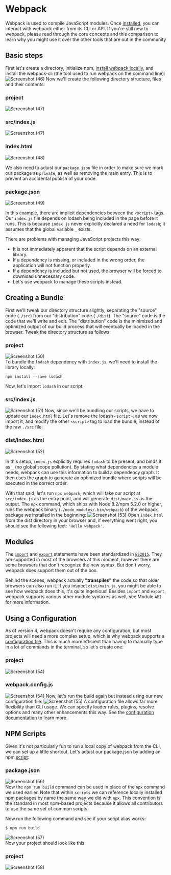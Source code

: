 # Webpack
Webpack is used to compile JavaScript modules. Once [installed](https://webpack.js.org/guides/installation/), you can interact with webpack either from its CLI or API. If you're still new to webpack, please read through the core concepts and this comparison to learn why you might use it over the other tools that are out in the community
## Basic steps 
First let's create a directory, initialize npm, [install webpack locally](https://webpack.js.org/guides/installation/), and install the webpack-cli (the tool used to run webpack on the command line):
![Screenshot (46)](https://user-images.githubusercontent.com/112370237/209629081-d734ee44-a473-4d7a-a703-12bc04f850b6.png)
Now we'll create the following directory structure, files and their contents:

### project
![Screenshot (47)](https://user-images.githubusercontent.com/112370237/209640770-7639cc4e-b5f9-453c-b6e8-a1946f58a833.png)
### src/index.js
![Screenshot (47)](https://user-images.githubusercontent.com/112370237/209640863-5d38970b-4d14-4760-9085-c64ea5d4b92a.png)
### index.html
![Screenshot (48)](https://user-images.githubusercontent.com/112370237/209641670-8787f1ea-10af-47f7-9a39-cc9f6fd421fd.png)<br>

We also need to adjust our `package.json` file in order to make sure we mark our package as `private`, as well as removing the main entry. This is to prevent an accidental publish of your code.
### package.json
![Screenshot (49)](https://user-images.githubusercontent.com/112370237/209642715-7656332f-67cc-4e5f-9b97-973d6614366e.png)

In this example, there are implicit dependencies between the `<script>` tags. Our `index.js` file depends on lodash being included in the page before it runs. This is because `index.js` never explicitly declared a need for `lodash`; it assumes that the global variable `_` exists.

There are problems with managing JavaScript projects this way:

- It is not immediately apparent that the script depends on an external library.
- If a dependency is missing, or included in the wrong order, the application will not function properly.
- If a dependency is included but not used, the browser will be forced to download unnecessary code.
- Let's use webpack to manage these scripts instead.

## Creating a Bundle
First we'll tweak our directory structure slightly, separating the "source" code (`./src`) from our "distribution" code (`./dist`). The "source" code is the code that we'll write and edit. The "distribution" code is the minimized and optimized output of our build process that will eventually be loaded in the browser. Tweak the directory structure as follows:

### project
![Screenshot (50)](https://user-images.githubusercontent.com/112370237/209644610-b00660c3-89d9-4a19-b35e-1ca2f8160544.png)<br>
To bundle the `lodash` dependency with `index.js`, we'll need to install the library locally:
```
npm install --save lodash
```
Now, let's import `lodash` in our script:

### src/index.js
![Screenshot (51)](https://user-images.githubusercontent.com/112370237/209646211-ed41a005-5dc0-4e4e-afde-4f495dff9476.png)
Now, since we'll be bundling our scripts, we have to update our `index.html` file. Let's remove the lodash `<script>`, as we now import it, and modify the other `<script>` tag to load the bundle, instead of the raw `./src` file:

### dist/index.html
![Screenshot (52)](https://user-images.githubusercontent.com/112370237/209646593-9194c758-83dc-4d58-8125-b4eaefaa9330.png)

In this setup, `index.js` explicitly requires `lodash` to be present, and binds it as `_` (no global scope pollution). By stating what dependencies a module needs, webpack can use this information to build a dependency graph. It then uses the graph to generate an optimized bundle where scripts will be executed in the correct order.

With that said, let's run `npx webpack`, which will take our script at `src/index.js` as the entry point, and will generate `dist/main.js` as the output. The `npx` command, which ships with Node 8.2/npm 5.2.0 or higher, runs the webpack binary (`./node_modules/.bin/webpack`) of the webpack package we installed in the beginning:
![Screenshot (53)](https://user-images.githubusercontent.com/112370237/209647213-2dc48c43-3e39-4b1c-9f47-55b9eef4166a.png)
Open `index.html` from the dist directory in your browser and, if everything went right, you should see the following text: `'Hello webpack'`.
## Modules
The [`import`](https://developer.mozilla.org/en-US/docs/Web/JavaScript/Reference/Statements/import) and [`export`](https://developer.mozilla.org/en-US/docs/Web/JavaScript/Reference/Statements/export) statements have been standardized in [`ES2015`](https://babeljs.io/docs/en/learn/). They are supported in most of the browsers at this moment, however there are some browsers that don't recognize the new syntax. But don't worry, webpack does support them out of the box.

Behind the scenes, webpack actually **"transpiles"** the code so that older browsers can also run it. If you inspect `dist/main.js`, you might be able to see how webpack does this, it's quite ingenious! Besides `import` and `export`, webpack supports various other module syntaxes as well, see Module `API` for more information.

## Using a Configuration
As of version 4, webpack doesn't require any configuration, but most projects will need a more complex setup, which is why webpack supports a [configuration file](https://webpack.js.org/concepts/configuration). This is much more efficient than having to manually type in a lot of commands in the terminal, so let's create one:

### project
![Screenshot (54)](https://user-images.githubusercontent.com/112370237/209650598-519b7ae2-f487-48aa-889b-38a100230d50.png)
### webpack.config.js
![Screenshot (54)](https://user-images.githubusercontent.com/112370237/209650692-40167a58-8c5e-4914-9fa1-619d082c172b.png)
Now, let's run the build again but instead using our new configuration file:
![Screenshot (55)](https://user-images.githubusercontent.com/112370237/209650960-85c2c008-6c0e-4cae-83bc-34ed988d375a.png)
A configuration file allows far more flexibility than CLI usage. We can specify loader rules, plugins, resolve options and many other enhancements this way. See the [configuration documentation](https://webpack.js.org/configuration) to learn more.
## NPM Scripts
Given it's not particularly fun to run a local copy of webpack from the CLI, we can set up a little shortcut. Let's adjust our package.json by adding an npm [script](https://docs.npmjs.com/cli/v9/using-npm/scripts):

### package.json

![Screenshot (56)](https://user-images.githubusercontent.com/112370237/209651436-1037f7e9-aea1-4ea7-84c5-28d2ecf248c6.png)<br>
Now the `npm run build` command can be used in place of the `npx` command we used earlier. Note that within `scripts` we can reference locally installed npm packages by name the same way we did with `npx`. This convention is the standard in most npm-based projects because it allows all contributors to use the same set of common scripts.

Now run the following command and see if your script alias works:
```
$ npm run build
```
![Screenshot (57)](https://user-images.githubusercontent.com/112370237/209651798-5c0b5e88-3684-4dad-a210-8286394758ad.png)<br>
 Now your project should look like this:

### project
![Screenshot (58)](https://user-images.githubusercontent.com/112370237/209652055-c3a44129-0623-4284-86ba-2ff3e46e177d.png)


